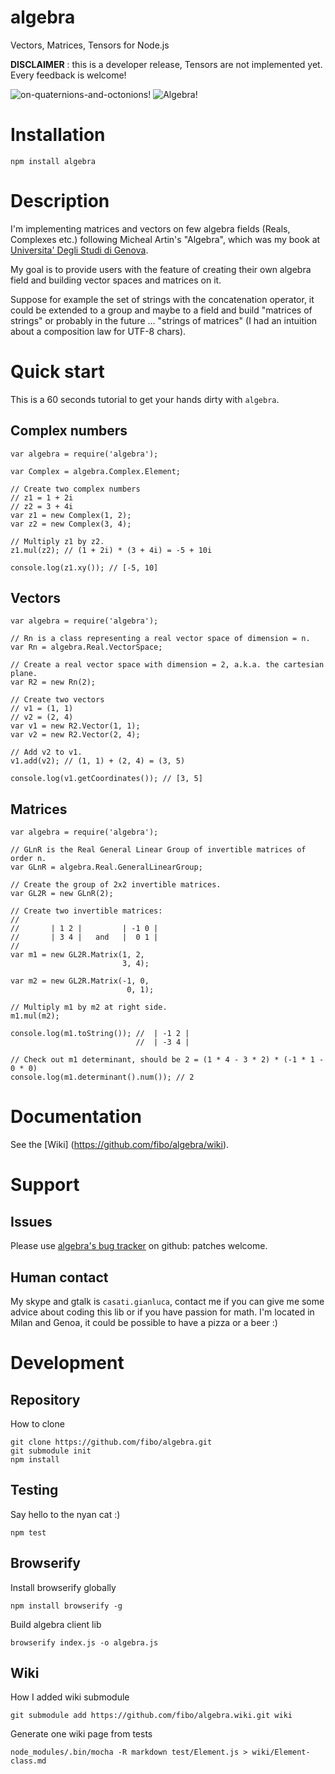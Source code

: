 algebra
=======

Vectors, Matrices, Tensors for Node.js

**DISCLAIMER** : this is a developer release, Tensors are not implemented yet. Every feedback is welcome!

![on-quaternions-and-octonions!](https://raw.github.com/fibo/algebra/master/images/Cover-OnQuaternionsAndOctonions.png) ![Algebra!](https://raw.github.com/fibo/algebra/master/images/Cover-Algebra.png)
 
# Installation

    npm install algebra

# Description

I'm implementing matrices and vectors on few algebra fields
(Reals, Complexes etc.) following Micheal Artin's "Algebra",
which was my book at [Universita' Degli Studi di Genova](http://www.dima.unige.it).

My goal is to provide users with the feature of creating their own algebra field and building vector spaces and matrices on it.

Suppose for example the set of strings with the concatenation operator,
it could be extended to a group and maybe to a field and build "matrices of strings" or probably in the future ... "strings of matrices" (I had an intuition about a composition law for UTF-8 chars).

# Quick start

This is a 60 seconds tutorial to get your hands dirty with `algebra`.

## Complex numbers

    var algebra = require('algebra');

    var Complex = algebra.Complex.Element;

    // Create two complex numbers
    // z1 = 1 + 2i
    // z2 = 3 + 4i
    var z1 = new Complex(1, 2);
    var z2 = new Complex(3, 4);

    // Multiply z1 by z2.
    z1.mul(z2); // (1 + 2i) * (3 + 4i) = -5 + 10i

    console.log(z1.xy()); // [-5, 10]

## Vectors

    var algebra = require('algebra');

    // Rn is a class representing a real vector space of dimension = n.
    var Rn = algebra.Real.VectorSpace;

    // Create a real vector space with dimension = 2, a.k.a. the cartesian plane.
    var R2 = new Rn(2);

    // Create two vectors
    // v1 = (1, 1)
    // v2 = (2, 4)
    var v1 = new R2.Vector(1, 1);
    var v2 = new R2.Vector(2, 4);

    // Add v2 to v1.
    v1.add(v2); // (1, 1) + (2, 4) = (3, 5)

    console.log(v1.getCoordinates()); // [3, 5]

## Matrices

    var algebra = require('algebra');

    // GLnR is the Real General Linear Group of invertible matrices of order n.
    var GLnR = algebra.Real.GeneralLinearGroup;

    // Create the group of 2x2 invertible matrices.
    var GL2R = new GLnR(2);

    // Create two invertible matrices:
    //
    //       | 1 2 |         | -1 0 |
    //       | 3 4 |   and   |  0 1 |
    //
    var m1 = new GL2R.Matrix(1, 2, 
                             3, 4);

    var m2 = new GL2R.Matrix(-1, 0, 
                              0, 1);

    // Multiply m1 by m2 at right side.
    m1.mul(m2);

    console.log(m1.toString()); //  | -1 2 |
                                //  | -3 4 |

    // Check out m1 determinant, should be 2 = (1 * 4 - 3 * 2) * (-1 * 1 - 0 * 0)
    console.log(m1.determinant().num()); // 2


# Documentation

See the [Wiki] (https://github.com/fibo/algebra/wiki).

# Support

## Issues

Please use [algebra's bug tracker](https://github.com/fibo/algebra/issues) on github: patches welcome.

## Human contact

My skype and gtalk is `casati.gianluca`, contact me if you can give me some advice about coding this lib or if you have passion for math. I'm located in Milan and Genoa, it could be possible to have a pizza or a beer :)

# Development

## Repository

How to clone

    git clone https://github.com/fibo/algebra.git
    git submodule init
    npm install

## Testing

Say hello to the nyan cat :)

    npm test

## Browserify

Install browserify globally

    npm install browserify -g

Build algebra client lib

    browserify index.js -o algebra.js

## Wiki

How I added wiki submodule 

    git submodule add https://github.com/fibo/algebra.wiki.git wiki

Generate one wiki page from tests

    node_modules/.bin/mocha -R markdown test/Element.js > wiki/Element-class.md


